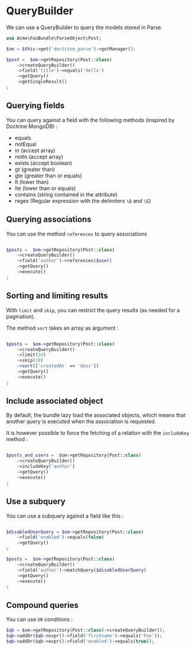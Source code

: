 # QueryBuilder

We can use a QueryBuilder to query the models stored in Parse.

``` php
use Acme\FooBundle\ParseObject\Post;

$om = $this->get('doctrine_parse')->getManager();

$post =  $om->getRepository(Post::class)
    ->createQueryBuilder()
    ->field('title')->equals('Hello')
    ->getQuery()
    ->getSingleResult()
;
```

## Querying fields

You can query against a field with the following methods (inspired by Doctrine MongoDB) : 

- equals
- notEqual
- in (accept array)
- notIn (accept array)
- exists (accept boolean)
- gt (greater than)
- gte (greater than or equals)
- lt (lower than)
- lte (lower than or equals)
- contains (string contained in the attribute)
- regex (Regular expression with the delimiters `\Q` and `\E`)

## Querying associations

You can use the method `references` to query associations

``` php

$posts =  $om->getRepository(Post::class)
    ->createQueryBuilder()
    ->field('author')->references($user)
    ->getQuery()
    ->execute()
;
```

## Sorting and limiting results

With `limit` and `skip`, you can restrict the query results (as needed for a pagination).

The method `sort` takes an array as argument : 

``` php

$posts =  $om->getRepository(Post::class)
    ->createQueryBuilder()
    ->limit(10)
    ->skip(20)
    ->sort(['createdAt' => 'desc'])
    ->getQuery()
    ->execute()
;
```


## Include associated object

By default, the bundle lazy load the associated objects, which means that another query is executed when the association is requested.

It is however possible to force the fetching of a relation with the `includeKey` method : 

``` php

$posts_and_users =  $om->getRepository(Post::class)
    ->createQueryBuilder()
    ->includeKey('author')
    ->getQuery()
    ->execute()
;
```


## Use a subquery

You can use a subquery against a field like this : 

``` php

$disabledUserQuery = $om->getRepository(Post::class)
    ->field('enabled')->equals(false)
    ->getQuery()
;

$posts =  $om->getRepository(Post::class)
    ->createQueryBuilder()
    ->field('author')->matchQuery($disabledUserQuery)
    ->getQuery()
    ->execute()
;
```


## Compound queries

You can use `OR` conditions :

```php
$qb = $om->getRepository(Post::class)->createQueryBuilder();
$qb->addOr($qb->expr()->field('firstname')->equals('Foo'));
$qb->addOr($qb->expr()->field('enabled')->equals(true));
```
